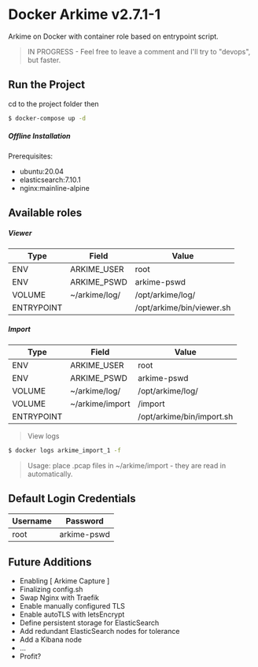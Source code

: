 # Docker Arkime v2.7.1-1

Arkime on Docker with container role based on entrypoint script. 

> IN PROGRESS - Feel free to leave a comment and I'll try to "devops", but faster.

## Run the Project
cd to the project folder then
```sh
$ docker-compose up -d
```
##### Offline Installation
Prerequisites: 
- ubuntu:20.04
- elasticsearch:7.10.1
- nginx:mainline-alpine

## Available roles

##### Viewer
| Type | Field | Value |
| ------ | ------ | ------ |
| ENV | ARKIME_USER | root | 
| ENV | ARKIME_PSWD | arkime-pswd |
| VOLUME | ~/arkime/log/ | /opt/arkime/log/ |
| ENTRYPOINT | | /opt/arkime/bin/viewer.sh |

##### Import
| Type | Field | Value |
| ------ | ------ | ------ |
| ENV | ARKIME_USER | root |
| ENV | ARKIME_PSWD | arkime-pswd |
| VOLUME | ~/arkime/log/ | /opt/arkime/log/ |
| VOLUME | ~/arkime/import | /import |
| ENTRYPOINT | | /opt/arkime/bin/import.sh |

> View logs
```sh
$ docker logs arkime_import_1 -f
```

> Usage: place .pcap files in ~/arkime/import - they are read in automatically.

## Default Login Credentials
| Username | Password | 
| ------ | ------ |
| root |  arkime-pswd |

## Future Additions
- Enabling [ Arkime Capture ]
- Finalizing config.sh 
- Swap Nginx with Traefik
- Enable manually configured TLS
- Enable autoTLS with letsEncrypt
- Define persistent storage for ElasticSearch
- Add redundant ElasticSearch nodes for tolerance
- Add a Kibana node
- ...
- Profit?
